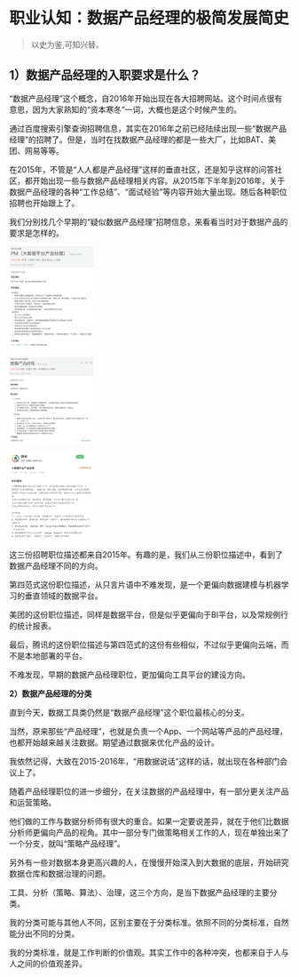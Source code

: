 <style>
  img {
    width: 30%;
    display: inline;
  }
</style>



# 职业认知：数据产品经理的极简发展简史



> 以史为鉴,可知兴替。



## 1）数据产品经理的入职要求是什么？

“数据产品经理”这个概念，自2016年开始出现在各大招聘网站。这个时间点很有意思，因为大家熟知的“资本寒冬”一词，大概也是这个时候产生的。

通过百度搜索引擎查询招聘信息，其实在2016年之前已经陆续出现一些“数据产品经理”的招聘了。但是，当时在找数据产品经理的都是一些大厂，比如BAT、美团、网易等等。

在2015年，不管是“人人都是产品经理”这样的垂直社区，还是知乎这样的问答社区，都开始出现一些与数据产品经理相关内容。从2015年下半年到2016年，关于数据产品经理的各种“工作总结”、“面试经验”等内容开始大量出现。随后各种职位招聘也开始跟上了。

我们分别找几个早期的“疑似数据产品经理”招聘信息，来看看当时对于数据产品的要求是怎样的。

![职位1](img/01.png)

![职位2](img/02.png)

![职位3](img/03.png)

这三份招聘职位描述都来自2015年。有趣的是，我们从三份职位描述中，看到了数据产品经理不同的方向。

第四范式这份职位描述，从只言片语中不难发现，是一个更偏向数据建模与机器学习的垂直领域的数据平台。

美团的这份职位描述，同样是数据平台，但是似乎更偏向于BI平台，以及常规例行的统计报表。

最后，腾讯的这份职位描述与第四范式的这份有些相似，不过似乎更偏向云端，而不是本地部署的平台。

不难发现，早期的数据产品经理职位，更加偏向工具平台的建设方向。

**2）数据产品经理的分类**

直到今天，数据工具类仍然是“数据产品经理”这个职位最核心的分支。

当然，原来那些“产品经理”，也就是负责一个App、一个网站等产品的产品经理，也都开始越来越关注数据。期望通过数据来优化产品的设计。

我依然记得，大致在2015-2016年，“用数据说话”这样的话，就出现在各种部门会议上了。

随着产品经理职位的进一步细分，在关注数据的产品经理中，有一部分更关注产品和运营策略。

他们做的工作与数据分析师有很大的重合。如果一定要说差异，就在于他们比数据分析师更偏向产品的视角。其中一部分专门做策略相关工作的人，现在单独出来了一个分支，就叫“策略产品经理”。

另外有一些对数据本身更高兴趣的人，在慢慢开始深入到大数据的底层，开始研究数据仓库和数据治理的问题。

工具、分析（策略、算法）、治理，这三个方向，是当下数据产品经理的主要分类。

我的分类可能与其他人不同，区别主要在于分类标准。依照不同的分类标准，自然能分出不同的分类。

我的分类标准，就是工作判断的价值观。其实工作中的各种冲突，也都来自于人与人之间的价值观差异。